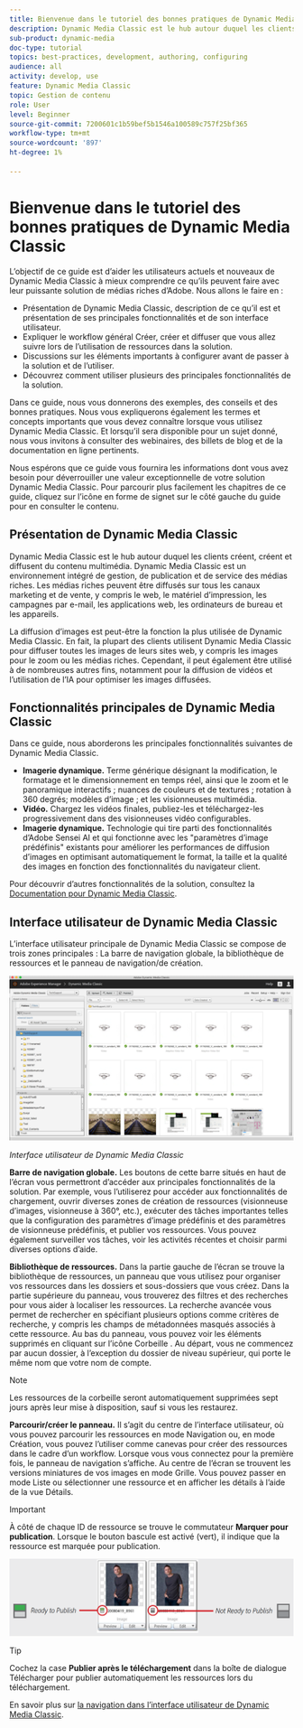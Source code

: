 ```yaml
---
title: Bienvenue dans le tutoriel des bonnes pratiques de Dynamic Media Classic
description: Dynamic Media Classic est le hub autour duquel les clients créent, créent et diffusent du contenu multimédia. Ce tutoriel sur les bonnes pratiques a été créé pour aider les utilisateurs actuels et nouveaux de Dynamic Media Classic à mieux comprendre ce qu’ils peuvent faire avec cette puissante solution de médias riches d’Adobe. Dans cette partie du tutoriel, vous découvrirez ce qu’est Dynamic Media Classic et examinerez brièvement ses principales fonctionnalités et son interface utilisateur.
sub-product: dynamic-media
doc-type: tutorial
topics: best-practices, development, authoring, configuring
audience: all
activity: develop, use
feature: Dynamic Media Classic
topic: Gestion de contenu
role: User
level: Beginner
source-git-commit: 7200601c1b59bef5b1546a100589c757f25bf365
workflow-type: tm+mt
source-wordcount: '897'
ht-degree: 1%

---
```



# Bienvenue dans le tutoriel des bonnes pratiques de Dynamic Media Classic

L’objectif de ce guide est d’aider les utilisateurs actuels et nouveaux de Dynamic Media Classic à mieux comprendre ce qu’ils peuvent faire avec leur puissante solution de médias riches d’Adobe. Nous allons le faire en :

- Présentation de Dynamic Media Classic, description de ce qu’il est et présentation de ses principales fonctionnalités et de son interface utilisateur.
- Expliquer le workflow général Créer, créer et diffuser que vous allez suivre lors de l’utilisation de ressources dans la solution.
- Discussions sur les éléments importants à configurer avant de passer à la solution et de l’utiliser.
- Découvrez comment utiliser plusieurs des principales fonctionnalités de la solution.

Dans ce guide, nous vous donnerons des exemples, des conseils et des bonnes pratiques. Nous vous expliquerons également les termes et concepts importants que vous devez connaître lorsque vous utilisez Dynamic Media Classic. Et lorsqu’il sera disponible pour un sujet donné, nous vous invitons à consulter des webinaires, des billets de blog et de la documentation en ligne pertinents.

Nous espérons que ce guide vous fournira les informations dont vous avez besoin pour déverrouiller une valeur exceptionnelle de votre solution Dynamic Media Classic. Pour parcourir plus facilement les chapitres de ce guide, cliquez sur l’icône en forme de signet sur le côté gauche du guide pour en consulter le contenu.

## Présentation de Dynamic Media Classic

Dynamic Media Classic est le hub autour duquel les clients créent, créent et diffusent du contenu multimédia. Dynamic Media Classic est un environnement intégré de gestion, de publication et de service des médias riches. Les médias riches peuvent être diffusés sur tous les canaux marketing et de vente, y compris le web, le matériel d’impression, les campagnes par e-mail, les applications web, les ordinateurs de bureau et les appareils.

La diffusion d’images est peut-être la fonction la plus utilisée de Dynamic Media Classic. En fait, la plupart des clients utilisent Dynamic Media Classic pour diffuser toutes les images de leurs sites web, y compris les images pour le zoom ou les médias riches. Cependant, il peut également être utilisé à de nombreuses autres fins, notamment pour la diffusion de vidéos et l’utilisation de l’IA pour optimiser les images diffusées.

## Fonctionnalités principales de Dynamic Media Classic

Dans ce guide, nous aborderons les principales fonctionnalités suivantes de Dynamic Media Classic.

- **Imagerie dynamique.** Terme générique désignant la modification, le formatage et le dimensionnement en temps réel, ainsi que le zoom et le panoramique interactifs ; nuances de couleurs et de textures ; rotation à 360 degrés; modèles d’image ; et les visionneuses multimédia.
- **Vidéo.** Chargez les vidéos finales, publiez-les et téléchargez-les progressivement dans des visionneuses vidéo configurables.
- **Imagerie dynamique.** Technologie qui tire parti des fonctionnalités d’Adobe Sensei AI et qui fonctionne avec les &quot;paramètres d’image prédéfinis&quot; existants pour améliorer les performances de diffusion d’images en optimisant automatiquement le format, la taille et la qualité des images en fonction des fonctionnalités du navigateur client.

Pour découvrir d’autres fonctionnalités de la solution, consultez la [Documentation pour Dynamic Media Classic](https://experienceleague.adobe.com/docs/dynamic-media-classic/using/intro/introduction.html).

## Interface utilisateur de Dynamic Media Classic

L’interface utilisateur principale de Dynamic Media Classic se compose de trois zones principales : La barre de navigation globale, la bibliothèque de ressources et le panneau de navigation/de création.

![image](assets/overview/overview-dmc-ui-ew.png)

_Interface utilisateur de Dynamic Media Classic_

**Barre de navigation globale.** Les boutons de cette barre situés en haut de l’écran vous permettront d’accéder aux principales fonctionnalités de la solution. Par exemple, vous l’utiliserez pour accéder aux fonctionnalités de chargement, ouvrir diverses zones de création de ressources (visionneuse d’images, visionneuse à 360°, etc.), exécuter des tâches importantes telles que la configuration des paramètres d’image prédéfinis et des paramètres de visionneuse prédéfinis, et publier vos ressources. Vous pouvez également surveiller vos tâches, voir les activités récentes et choisir parmi diverses options d’aide.

**Bibliothèque de ressources.** Dans la partie gauche de l’écran se trouve la bibliothèque de ressources, un panneau que vous utilisez pour organiser vos ressources dans les dossiers et sous-dossiers que vous créez. Dans la partie supérieure du panneau, vous trouverez des filtres et des recherches pour vous aider à localiser les ressources. La recherche avancée vous permet de rechercher en spécifiant plusieurs options comme critères de recherche, y compris les champs de métadonnées masqués associés à cette ressource. Au bas du panneau, vous pouvez voir les éléments supprimés en cliquant sur l’icône Corbeille . Au départ, vous ne commencez par aucun dossier, à l’exception du dossier de niveau supérieur, qui porte le même nom que votre nom de compte.

>[!NOTE]
>
>Les ressources de la corbeille seront automatiquement supprimées sept jours après leur mise à disposition, sauf si vous les restaurez.

**Parcourir/créer le panneau.** Il s’agit du centre de l’interface utilisateur, où vous pouvez parcourir les ressources en mode Navigation ou, en mode Création, vous pouvez l’utiliser comme canevas pour créer des ressources dans le cadre d’un workflow. Lorsque vous vous connectez pour la première fois, le panneau de navigation s’affiche. Au centre de l’écran se trouvent les versions miniatures de vos images en mode Grille. Vous pouvez passer en mode Liste ou sélectionner une ressource et en afficher les détails à l’aide de la vue Détails.

>[!IMPORTANT]
>
>À côté de chaque ID de ressource se trouve le commutateur **Marquer pour publication**. Lorsque le bouton bascule est activé (vert), il indique que la ressource est marquée pour publication.

![image](assets/overview/overview-mark-for-publish.png)

>[!TIP]
>
>Cochez la case **Publier après le téléchargement** dans la boîte de dialogue Télécharger pour publier automatiquement les ressources lors du téléchargement.

En savoir plus sur [la navigation dans l’interface utilisateur de Dynamic Media Classic](https://experienceleague.adobe.com/docs/dynamic-media-classic/using/getting-started/navigation-basics.html).

